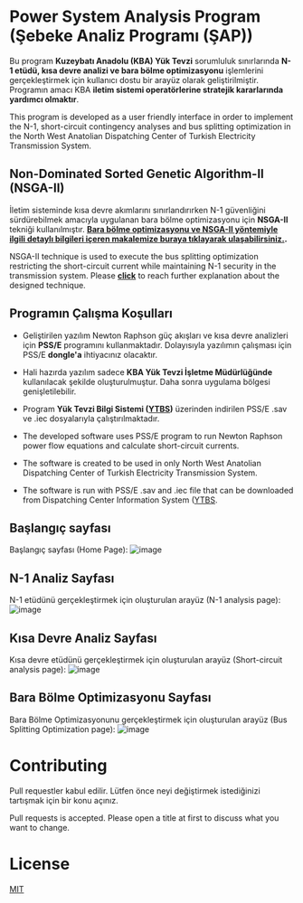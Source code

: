 # Power System Analysis Program (Şebeke Analiz Programı (ŞAP))
Bu program **Kuzeybatı Anadolu (KBA) Yük Tevzi** sorumluluk sınırlarında **N-1 etüdü, kısa devre analizi ve bara bölme optimizasyonu** işlemlerini gerçekleştirmek için kullanıcı dostu bir arayüz olarak geliştirilmiştir. Programın amacı KBA **iletim sistemi operatörlerine stratejik kararlarında yardımcı olmaktır**. 

This program is developed as a user friendly interface in order to implement the N-1, short-circuit contingency analyses and bus splitting optimization in the North West Anatolian Dispatching Center of Turkish Electricity Transmission System.
## Non-Dominated Sorted Genetic Algorithm-II (NSGA-II)
İletim sisteminde kısa devre akımlarını sınırlandırırken N-1 güvenliğini sürdürebilmek amacıyla uygulanan bara bölme optimizasyonu için **NSGA-II** tekniği kullanılmıştır. **[Bara bölme optimizasyonu ve NSGA-II yöntemiyle ilgili detaylı bilgileri içeren makalemize buraya tıklayarak ulaşabilirsiniz.](http://pajes.pau.edu.tr/jvi.aspx?un=PAJES-77672&volume=).**

NSGA-II technique is used to execute the bus splitting optimization restricting the short-circuit current while maintaining N-1 security in the transmission system. Please **[click](http://pajes.pau.edu.tr/jvi.aspx?un=PAJES-77672&volume=)** to reach further explanation about the designed technique.
## Programın Çalışma Koşulları
- Geliştirilen yazılım Newton Raphson güç akışları ve kısa devre analizleri için **PSS/E** programını kullanmaktadır. Dolayısıyla yazılımın çalışması için PSS/E **dongle'a** ihtiyacınız olacaktır. 
- Hali hazırda yazılım sadece **KBA Yük Tevzi İşletme Müdürlüğünde** kullanılacak şekilde oluşturulmuştur. Daha sonra uygulama bölgesi genişletilebilir.
- Program **Yük Tevzi Bilgi Sistemi ([YTBS](https://ytbs.teias.gov.tr/ytbs/frm_login.jsf))** üzerinden indirilen PSS/E .sav ve .iec dosyalarıyla çalıştırılmaktadır.

- The developed software uses PSS/E program to run Newton Raphson power flow equations and calculate short-circuit currents.
- The software is created to be used in only North West Anatolian Dispatching Center of Turkish Electricity Transmission System.
- The software is run with PSS/E .sav and .iec file that can be downloaded from Dispatching Center Information System ([YTBS]((https://ytbs.teias.gov.tr/ytbs/frm_login.jsf)).
## Başlangıç sayfası
Başlangıç sayfası (Home Page): 
![image](https://github.com/edoganenerji/PowerSystemAnalysisProgram/tree/main/images/baslangicSayfasi.PNG)

## N-1 Analiz Sayfası
N-1 etüdünü gerçekleştirmek için oluşturulan arayüz (N-1 analysis page): 
![image](https://github.com/edoganenerji/PowerSystemAnalysisProgram/tree/main/images/n_1Sayfasi.PNG)

## Kısa Devre Analiz Sayfası
Kısa devre etüdünü gerçekleştirmek için oluşturulan arayüz (Short-circuit analysis page): 
![image](https://github.com/edoganenerji/PowerSystemAnalysisProgram/tree/main/images/kisaDevreSayfasi.PNG)

## Bara Bölme Optimizasyonu Sayfası
Bara Bölme Optimizasyonunu gerçekleştirmek için oluşturulan arayüz (Bus Splitting Optimization page): 
![image](https://github.com/edoganenerji/PowerSystemAnalysisProgram/tree/main/images/barabolmeSayfasi.PNG)

# Contributing
Pull requestler kabul edilir. Lütfen önce neyi değiştirmek istediğinizi tartışmak için bir konu açınız.

Pull requests is accepted. Please open a title at first to discuss what you want to change.

# License 
[MIT](https://choosealicense.com/licenses/mit/)